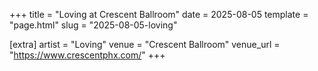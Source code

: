 +++
title = "Loving at Crescent Ballroom"
date = 2025-08-05
template = "page.html"
slug = "2025-08-05-loving"

[extra]
artist = "Loving"
venue = "Crescent Ballroom"
venue_url = "https://www.crescentphx.com/"
+++

